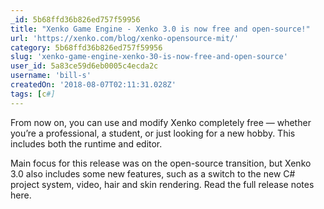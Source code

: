 ```yaml
---
_id: 5b68ffd36b826ed757f59956
title: "Xenko Game Engine - Xenko 3.0 is now free and open-source!"
url: 'https://xenko.com/blog/xenko-opensource-mit/'
category: 5b68ffd36b826ed757f59956
slug: 'xenko-game-engine-xenko-30-is-now-free-and-open-source'
user_id: 5a83ce59d6eb0005c4ecda2c
username: 'bill-s'
createdOn: '2018-08-07T02:11:31.028Z'
tags: [c#]
---
```


From now on, you can use and modify Xenko completely free — whether you’re a professional, a student, or just looking for a new hobby. This includes both the runtime and editor.

Main focus for this release was on the open-source transition, but Xenko 3.0 also includes some new features, such as a switch to the new C# project system, video, hair and skin rendering. Read the full release notes here.


